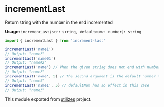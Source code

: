 # incrementLast

Return string with the number in the end incremented

**Usage:** `incrementLast(str: string, defaultNum?: number): string`

```typescript
import { incrementLast } from 'increment-last'

incrementLast('name1')
// Output: "name2"
incrementLast('name01')
// Output: "name02"
incrementLast('name') // When the given string does not end with number, the default number is 2
// Output: "name2"
incrementLast('name', 5) // The second argument is the default number to use when the given string does not end with number
// Output: "name5"
incrementLast('name1', 5) // defaultNum has no effect in this case
// Output: "name2"
```

<!-- *keywords [] *keywordsend -->



This module exported from [utilizes](https://www.npmjs.com/package/utilizes) project.<!-- end -->